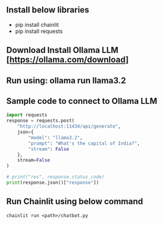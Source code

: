 ## Install below libraries
- pip install chainlit
- pip install requests

## Download Install Ollama LLM [https://ollama.com/download] 

## Run using: ollama run llama3.2


## Sample code to connect to Ollama LLM
```python
import requests
response = requests.post(
    "http://localhost:11434/api/generate",
    json={
        "model": "llama3.2",
        "prompt": "What's the capital of India?",
        "stream": False
    },
    stream=False
)

# print("res", response.status_code)
print(response.json()["response"])

```


## Run Chainlit using below command
```
chainlit run <path>/chatbot.py      
```
